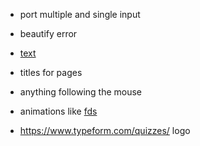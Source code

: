 - port multiple and single input
- beautify error
- [text](https://www.youtube.com/watch?v=eVwH3VL1EsA)
- titles for pages

- anything following the mouse
- animations like [fds](https://www.mentimeter.com/features/quiz-presentations)
- https://www.typeform.com/quizzes/ logo
